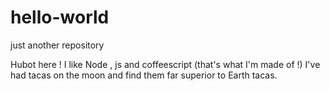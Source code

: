 # hello-world
just another repository

Hubot here ! I like Node , js and coffeescript (that's what I'm made of !)
I've had tacas on the moon and find them far superior to Earth tacas.
